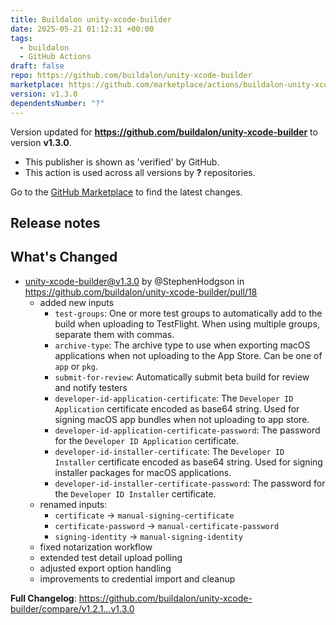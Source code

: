 ```yaml
---
title: Buildalon unity-xcode-builder
date: 2025-05-21 01:12:31 +00:00
tags:
  - buildalon
  - GitHub Actions
draft: false
repo: https://github.com/buildalon/unity-xcode-builder
marketplace: https://github.com/marketplace/actions/buildalon-unity-xcode-builder
version: v1.3.0
dependentsNumber: "?"
---
```



Version updated for **https://github.com/buildalon/unity-xcode-builder** to version **v1.3.0**.
- This publisher is shown as 'verified' by GitHub.
- This action is used across all versions by **?** repositories.

Go to the [GitHub Marketplace](https://github.com/marketplace/actions/buildalon-unity-xcode-builder) to find the latest changes.

## Release notes

## What's Changed
* unity-xcode-builder@v1.3.0 by @StephenHodgson in https://github.com/buildalon/unity-xcode-builder/pull/18
  - added new inputs
    - `test-groups`: One or more test groups to automatically add to the build when uploading to TestFlight. When using multiple groups, separate them with commas.
    - `archive-type`: The archive type to use when exporting macOS applications when not uploading to the App Store. Can be one of `app` or `pkg`.
    - `submit-for-review`: Automatically submit beta build for review and notify testers
    - `developer-id-application-certificate`: The `Developer ID Application` certificate encoded as base64 string. Used for signing macOS app bundles when not uploading to app store.
    - `developer-id-application-certificate-password`: The password for the `Developer ID Application` certificate.
    - `developer-id-installer-certificate`: The `Developer ID Installer` certificate encoded as base64 string. Used for signing installer packages for macOS applications.
    - `developer-id-installer-certificate-password`: The password for the `Developer ID Installer` certificate.
  - renamed inputs:
    - `certificate` -> `manual-signing-certificate`
    - `certificate-password` -> `manual-certificate-password`
    - `signing-identity` -> `manual-signing-identity`
  - fixed notarization workflow
  - extended test detail upload polling
  - adjusted export option handling
  - improvements to credential import and cleanup

**Full Changelog**: https://github.com/buildalon/unity-xcode-builder/compare/v1.2.1...v1.3.0
